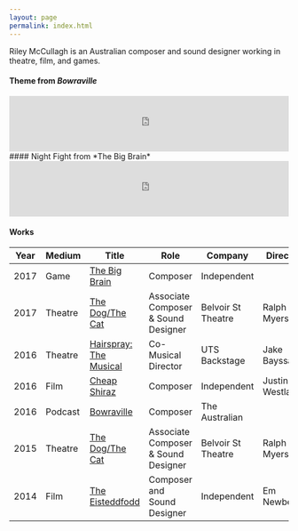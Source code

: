 ```yaml
---
layout: page
permalink: index.html
---
```


Riley McCullagh is an Australian composer and sound designer working in theatre, film, and games.

#### Theme from *Bowraville*
<iframe width="100%" height="100" scrolling="no" frameborder="no" allow="autoplay" src="https://w.soundcloud.com/player/?url=https%3A//api.soundcloud.com/tracks/393234336&amp;color=%23ff5500&amp;auto_play=false&amp;hide_related=false&amp;show_comments=true&amp;show_user=true&amp;show_reposts=false&amp;show_teaser=true&amp;visual=true"></iframe>
#### Night Fight from *The Big Brain*
<iframe width="100%" height="100" scrolling="no" frameborder="no" allow="autoplay" src="https://w.soundcloud.com/player/?url=https%3A//api.soundcloud.com/tracks/392938374&amp;color=%23ff5500&amp;auto_play=false&amp;hide_related=false&amp;show_comments=true&amp;show_user=true&amp;show_reposts=false&amp;show_teaser=true&amp;visual=true"></iframe>

#### Works

| Year | Medium  | Title                                                          | Role                                | Company            | Director        |
| ---  | ---     | ---                                                            | ---                                 | ---                | ---             |
| 2017 | Game    | [The Big Brain](http://rileymccullagh.com/The-Big-Brain/)      | Composer                            | Independent      |                 |
| 2017 | Theatre | [The Dog/The Cat](http://rileymccullagh.com/Cat-Dog/)          | Associate Composer & Sound Designer | Belvoir St Theatre | Ralph Myers     |
| 2016 | Theatre | [Hairspray: The Musical](http://rileymccullagh.com/Hairspray/) | Co-Musical Director                 | UTS Backstage      | Jake Bayssari   |
| 2016 | Film    | [Cheap Shiraz](http://rileymccullagh.com/Cheap-Shiraz/)        | Composer                            |Independent         | Justin Westlake |
| 2016 | Podcast | [Bowraville](http://rileymccullagh.com/Bowraville/)            | Composer                            | The Australian     |                 |
| 2015 | Theatre | [The Dog/The Cat](http://rileymccullagh.com/Cat-Dog/)          | Associate Composer & Sound Designer | Belvoir St Theatre | Ralph Myers     |
| 2014 | Film    | [The Eisteddfodd](https://vimeo.com/124471791)                 | Composer and Sound Designer         | Independent        | Em Newberry     |
